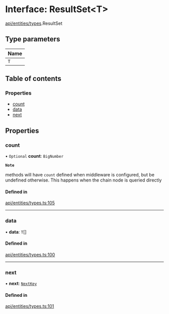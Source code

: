 # Interface: ResultSet\<T\>

[api/entities/types](../wiki/api.entities.types).ResultSet

## Type parameters

| Name |
| :------ |
| `T` |

## Table of contents

### Properties

- [count](../wiki/api.entities.types.ResultSet#count)
- [data](../wiki/api.entities.types.ResultSet#data)
- [next](../wiki/api.entities.types.ResultSet#next)

## Properties

### count

• `Optional` **count**: `BigNumber`

**`Note`**

methods will have `count` defined when middleware is configured, but be undefined otherwise. This happens when the chain node is queried directly

#### Defined in

[api/entities/types.ts:105](https://github.com/PolymeshAssociation/polymesh-sdk/blob/f8a937f04/src/api/entities/types.ts#L105)

___

### data

• **data**: `T`[]

#### Defined in

[api/entities/types.ts:100](https://github.com/PolymeshAssociation/polymesh-sdk/blob/f8a937f04/src/api/entities/types.ts#L100)

___

### next

• **next**: [`NextKey`](../wiki/api.entities.types#nextkey)

#### Defined in

[api/entities/types.ts:101](https://github.com/PolymeshAssociation/polymesh-sdk/blob/f8a937f04/src/api/entities/types.ts#L101)
